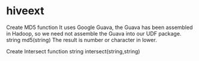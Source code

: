 # hiveext 
Create MD5 function
It uses Google Guava, the Guava has been assembled in Hadoop, so we need not assemble the Guava into our UDF package.
string md5(string)
The result is number or character in lower.

Create Intersect function
string intersect(string,string)
